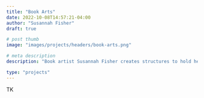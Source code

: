 ```yaml
---
title: "Book Arts"
date: 2022-10-08T14:57:21-04:00
author: "Susannah Fisher"
draft: true

# post thumb
image: "images/projects/headers/book-arts.png"

# meta description
description: "Book artist Susannah Fisher creates structures to hold her narrative illustrations."

type: "projects"
---
```


TK 